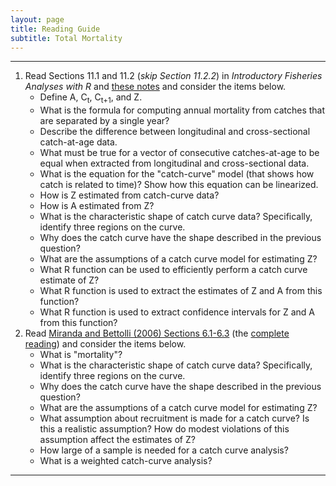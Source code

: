 ```yaml
---
layout: page
title: Reading Guide
subtitle: Total Mortality
---
```


----
1. Read Sections 11.1 and 11.2 (*skip Section 11.2.2*) in *Introductory Fisheries Analyses with R* and [these notes](BKG.html) and consider the items below.
    * Define A, C<sub>t</sub>, C<sub>t+1</sub>, and Z.
    * What is the formula for computing annual mortality from catches that are separated by a single year?
    * Describe the difference between longitudinal and cross-sectional catch-at-age data.
    * What must be true for a vector of consecutive catches-at-age to be equal when extracted from longitudinal and cross-sectional data.
    * What is the equation for the "catch-curve" model (that shows how catch is related to time)? Show how this equation can be linearized.
    * How is Z estimated from catch-curve data?
    * How is A estimated from Z?
    * What is the characteristic shape of catch curve data? Specifically, identify three regions on the curve.
    * Why does the catch curve have the shape described in the previous question?
    * What are the assumptions of a catch curve model for estimating Z?
    * What R function can be used to efficiently perform a catch curve estimate of Z?
    * What R function is used to extract the estimates of Z and A from this function?
    * What R function is used to extract confidence intervals for Z and A from this function?
1. Read [Miranda and Bettolli (2006) Sections 6.1-6.3](Miranda-Bettolli-2006-Sect6-1-3.pdf) (the [complete reading](http://s3.amazonaws.com/file-storage.INDIVIDUAL-ACTIVITIES-CooperativeResearchUnits.digitalmeasures.usgs.edu/pbettoli/intellcont/chapter6-1.pdf)) and consider the items below.
    * What is "mortality"?
    * What is the characteristic shape of catch curve data? Specifically, identify three regions on the curve.
    * Why does the catch curve have the shape described in the previous question?
    * What are the assumptions of a catch curve model for estimating Z?
    * What assumption about recruitment is made for a catch curve? Is this a realistic assumption? How do modest violations of this assumption affect the estimates of Z?
    * How large of a sample is needed for a catch curve analysis?
    * What is a weighted catch-curve analysis?


----
